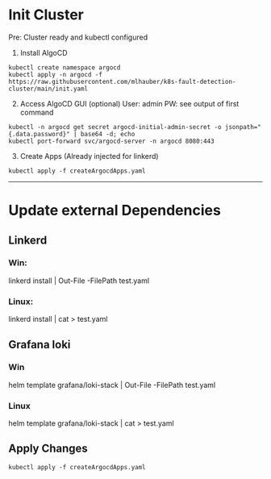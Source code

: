 # Init Cluster

Pre: Cluster ready and kubectl configured

1. Install AlgoCD
```shell
kubectl create namespace argocd
kubectl apply -n argocd -f https://raw.githubusercontent.com/mlhauber/k8s-fault-detection-cluster/main/init.yaml
```
2. Access AlgoCD GUI (optional)
User: admin
PW: see output of first command

```shell
kubectl -n argocd get secret argocd-initial-admin-secret -o jsonpath="{.data.password}" | base64 -d; echo
kubectl port-forward svc/argocd-server -n argocd 8080:443
```
3. Create Apps (Already injected for linkerd)
```shell
kubectl apply -f createArgocdApps.yaml
```


---
# Update external Dependencies
## Linkerd
### Win:
linkerd install | Out-File -FilePath test.yaml
### Linux:
linkerd install | cat > test.yaml
## Grafana loki
### Win
helm template grafana/loki-stack | Out-File -FilePath test.yaml
### Linux
helm template grafana/loki-stack | cat > test.yaml


## Apply Changes
```shell
kubectl apply -f createArgocdApps.yaml
```
